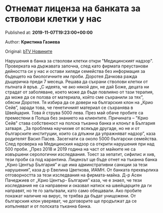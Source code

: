 
# Отнемат лиценза на банката за стволови клетки у нас

Published at: **2019-11-07T19:23:00+00:00**

Author: **Кристина Газиева**

Original: [bTV Новините](https://btvnovinite.bg/bulgaria/otnemat-licenza-na-banka-za-stvolovi-kletki-u-nas.html)

Нарушения в банка за стволови клетки откри "Медицинският надзор". Проверката на държавата започна, след като фирмата преустанови дейността си у нас и остави хиляди семейства без информация за бъдещето на биологичните им проби.
Доротея Дачкова ражда дъщеричка преди 7 месеца. Решава да съхрани стволови клетки от пъпната й връв.
„С идеята, че ако някой ден, не дай Боже, децата ни страдат от заболяване, което може да бъде повлияно от тази терапия, да може да се ползва от материала, който сме съхранили за тях”, обясни Доротея.
Тя избира да се довери на българския клон на „Крио Сейв”, заради това, че генетичният материал се съхранява в Швейцария. Това й струва 5000 лева.
През май обаче пробите са преместени в Полша без знанието на клиентите.
Причината – "Крио Сейв" става собственост на полска тъканна банка и клонът в България затваря.
„За проблема научихме от всякъде другаде, но не и от българските институции, които са длъжни да упражняват надзор”, каза родителят Васил Пасев.
Засегнати са около 5000 български семейства. След проверка на Медицинския надзор са открити нарушения при над 500 проби.
„През 2018 и 2019 година на част от майките не са извършени серологични изследвания. Тоест за хепатит, сифилис и хив, тези проби са под карантина. Лицензът ще бъде отнет на тъканна банка „Крио Център България” и ще има админстративни санкции за тези нарушения”, каза д-р Евелина Цветкова, ИАМН.
От банката прехвърлиха отговорността за тези изследвания на фирмата-майка.
Д-р Асен Пачеджиев от „Крио Център- България” каза, че е знаел, че тези изследвания не са направени и оказвал натиск на швейцарците да ги направят, но те го залъгвали, като само обещавали.
Ако пробите покажат наличие на вирус, те трябва да бъдат унищожени.
От българския клон уверяват, че договорите ще продължат да се изпълняват и от полската тъканна банка. 
